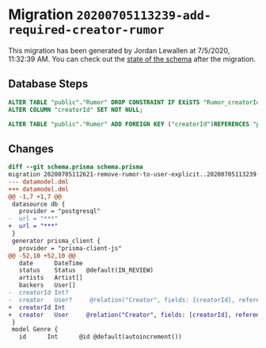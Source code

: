 # Migration `20200705113239-add-required-creator-rumor`

This migration has been generated by Jordan Lewallen at 7/5/2020, 11:32:39 AM.
You can check out the [state of the schema](./schema.prisma) after the migration.

## Database Steps

```sql
ALTER TABLE "public"."Rumor" DROP CONSTRAINT IF EXiSTS "Rumor_creatorId_fkey",
ALTER COLUMN "creatorId" SET NOT NULL;

ALTER TABLE "public"."Rumor" ADD FOREIGN KEY ("creatorId")REFERENCES "public"."User"("id") ON DELETE CASCADE  ON UPDATE CASCADE
```

## Changes

```diff
diff --git schema.prisma schema.prisma
migration 20200705112621-remove-rumor-to-user-explicit..20200705113239-add-required-creator-rumor
--- datamodel.dml
+++ datamodel.dml
@@ -1,7 +1,7 @@
 datasource db {
   provider = "postgresql"
-  url = "***"
+  url = "***"
 }
 generator prisma_client {
   provider = "prisma-client-js"
@@ -52,10 +52,10 @@
   date      DateTime
   status    Status   @default(IN_REVIEW)
   artists   Artist[]
   backers   User[]
-  creatorId Int?
-  creator   User?     @relation("Creator", fields: [creatorId], references: [id])
+  creatorId Int
+  creator   User     @relation("Creator", fields: [creatorId], references: [id])
 }
 model Genre {
   id      Int      @id @default(autoincrement())
```


